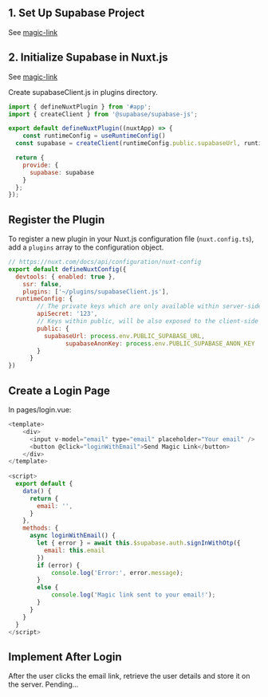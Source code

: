 ## 1. Set Up Supabase Project

See [magic-link](./magic-link.md)

## 2. Initialize Supabase in Nuxt.js
See [magic-link](./magic-link.md)


Create supabaseClient.js in plugins directory.

```javascript
import { defineNuxtPlugin } from '#app';
import { createClient } from '@supabase/supabase-js';

export default defineNuxtPlugin((nuxtApp) => {
	const runtimeConfig = useRuntimeConfig()	
  const supabase = createClient(runtimeConfig.public.supabaseUrl, runtimeConfig.public.supabaseAnonKey);

  return {
    provide: {
      supabase: supabase
    }
  };
});
```

## Register the Plugin

To register a new plugin in your Nuxt.js configuration file (`nuxt.config.ts`), add a `plugins` array to the configuration object.

```javascript
// https://nuxt.com/docs/api/configuration/nuxt-config
export default defineNuxtConfig({
  devtools: { enabled: true },
	ssr: false,
	plugins: ['~/plugins/supabaseClient.js'],
  runtimeConfig: {
	    // The private keys which are only available within server-side
	    apiSecret: '123',
	    // Keys within public, will be also exposed to the client-side
	    public: {
	      supabaseUrl: process.env.PUBLIC_SUPABASE_URL,
				supabaseAnonKey: process.env.PUBLIC_SUPABASE_ANON_KEY	
	    }
	  }	
})
```

## Create a Login Page

In pages/login.vue:

```javascript
<template>
    <div>
      <input v-model="email" type="email" placeholder="Your email" />
      <button @click="loginWithEmail">Send Magic Link</button>
    </div>
</template>
  
<script>
  export default {
    data() {
      return {
        email: '',
      }
    },
    methods: {
      async loginWithEmail() {
        let { error } = await this.$supabase.auth.signInWithOtp({
          email: this.email
        })
        if (error) {
            console.log('Error:', error.message);
        }
        else {
            console.log('Magic link sent to your email!');
        }
      }
    }
  }
</script>
```

## Implement After Login

After the user clicks the email link, retrieve the user details and store it on the server. Pending...